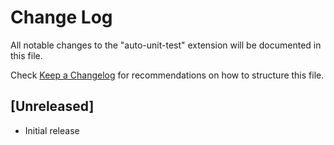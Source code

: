 # Change Log

All notable changes to the "auto-unit-test" extension will be documented in this file.

Check [Keep a Changelog](http://keepachangelog.com/) for recommendations on how to structure this file.

## [Unreleased]

- Initial release